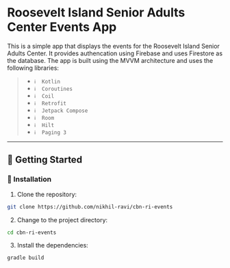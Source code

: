 # Roosevelt Island Senior Adults Center Events App

This is a simple app that displays the events for the Roosevelt Island Senior Adults Center. It provides authencation using Firebase and uses Firestore as the database. The app is built using the MVVM architecture and uses the following libraries:
> - `ℹ️  Kotlin`
> - `ℹ️  Coroutines`
> - `ℹ️  Coil`
> - `ℹ️  Retrofit`
> - `ℹ️  Jetpack Compose`
> - `ℹ️  Room`
> - `ℹ️  Hilt`
> - `ℹ️  Paging 3`

---

## 🚀 Getting Started

### 🔧 Installation

1. Clone the repository:
```sh
git clone https://github.com/nikhil-ravi/cbn-ri-events
```

2. Change to the project directory:
```sh
cd cbn-ri-events
```

3. Install the dependencies:
```sh
gradle build
```
